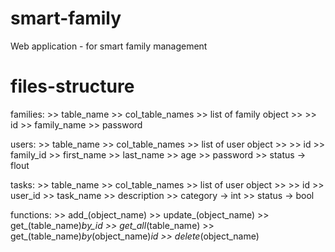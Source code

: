 # smart-family
Web application - for smart family management





# files-structure

families:
    >> table_name
    >> col_table_names
    >> list of family object >>
        >> id
        >> family_name
        >> password


users:
    >> table_name
    >> col_table_names
    >> list of user object >>
        >> id
        >> family_id
        >> first_name
        >> last_name
        >> age
        >> password
        >> status -> flout

tasks:
    >> table_name
    >> col_table_names
    >> list of user object >>
        >> id
        >> user_id
        >> task_name
        >> description
        >> category -> int
        >> status -> bool


functions:
    >> add_(object_name)
    >> update_(object_name)
    >> get_(table_name)_by_id
    >> get_all_(table_name)
    >> get_(table_name)_by_(object_name)_id
    >> delete_(object_name)
 


<!-- ├── static/
│   ├── database/
│   │   ├── python_classes/
│   │   │   ├── family.py
│   │   │   ├── user.py
│   │   │   └── task.py
│   │   ├── smart_family.db
│   │   └── sql_management.py
│   ├── css/
│   │   └── style.css
│   ├── js/
│   │   ├ script.js
│   └── images/
│       └── your_image.png
├── templates/
│    └── home.html
├── app.py
└── sql_manager.py -->


